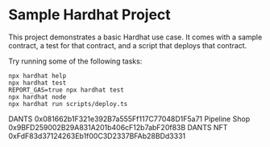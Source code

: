 # Sample Hardhat Project

This project demonstrates a basic Hardhat use case. It comes with a sample contract, a test for that contract, and a script that deploys that contract.

Try running some of the following tasks:

```shell
npx hardhat help
npx hardhat test
REPORT_GAS=true npx hardhat test
npx hardhat node
npx hardhat run scripts/deploy.ts
```
DANTS 0x081662b1F321e392B7a555Ff117C77048D1F5a71
Pipeline Shop 0x9BFD259002B29A831A201b406cF12b7abF20f83B
DANTS NFT 0xFdF83d37124263Eb1f00C3D2337BFAb28BDd3331